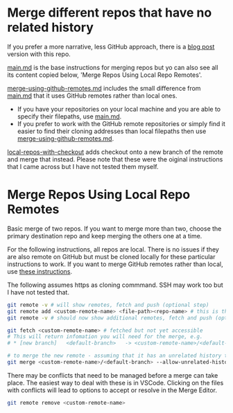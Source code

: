# Merge different repos that have no related history

If you prefer a more narrative, less GitHub approach, there is a [blog post](https://medium.com/p/68280a7bcee5 "Blog post version of this GitHub repository... kind of") version with this repo.

[main.md](https://github.com/pablisch/merge-repositories/blob/main/main.md) is the base instructions for merging repos but yo can also see all its content copied below, 'Merge Repos Using Local Repo Remotes'.

[merge-using-github-remotes.md](https://github.com/pablisch/merge-repositories/blob/main/merge-using-github-remotes.md) includes the small difference from [main.md](https://github.com/pablisch/merge-repositories/blob/main/main.md) that it uses GitHub remotes rather than local ones.

- If you have your repositories on your local machine and you are able to specify their filepaths, use [main.md](https://github.com/pablisch/merge-repositories/blob/main/main.md).
- If you prefer to work with the GitHub remote repositories or simply find it easier to find their cloning addresses than local filepaths then use [merge-using-github-remotes.md](https://github.com/pablisch/merge-repositories/blob/main/merge-using-github-remotes.md).

[local-repos-with-checkout](https://github.com/pablisch/merge-repositories/blob/main/local-repos-with-checkout.md) adds checkout onto a new branch of the remote and merge that instead. Please note that these were the oiginal instructions that I came across but I have not tested them myself.

# Merge Repos Using Local Repo Remotes

Basic merge of two repos. If you want to merge more than two, choose the primary destination repo and keep merging the others one at a time.

For the following instructions, all repos are local. There is no issues if they are also remote on GitHub but must be cloned locally for these particular instructions to work. If you want to merge GitHub remotes rather than local, use [these instructions](https://github.com/pablisch/merge-repositories/blob/main/merge-using-github-remotes.md).

The following assumes https as cloning commmand. SSH may work too but I have not tested that.

```bash
git remote -v # will show remotes, fetch and push (optional step)
git remote add <custom-remote-name> <file-path><repo-name> # this is the same as the HTTPS cloning code
git remote -v # should now show additional remotes, fetch and push (optional step)

git fetch <custom-remote-name> # fetched but not yet accessible
# This will return infomation you will need for the merge, e.g.
# * [new branch]   <default-branch>   -> <custom-remote-name>/<default-branch>

# to merge the new remote - assuming that it has an unrelated history to the original remote
git merge <custom-remote-name>/<default-branch> --allow-unrelated-histories
```

There may be conflicts that need to be managed before a merge can take place. The easiest way to deal with these is in VSCode. Clicking on the files with conflicts will lead to options to accept or resolve in the Merge Editor.

```bash
git remote remove <custom-remote-name>
```
